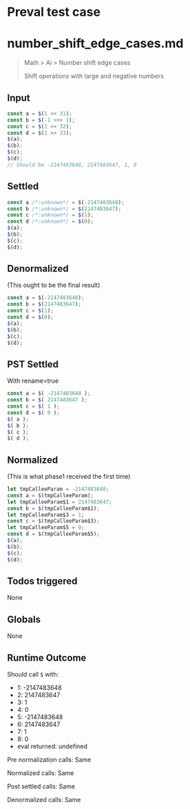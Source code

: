 # Preval test case

# number_shift_edge_cases.md

> Math > Ai > Number shift edge cases
>
> Shift operations with large and negative numbers

## Input

`````js filename=intro
const a = $(1 << 31);
const b = $(-1 >>> 1);
const c = $(1 << 32);
const d = $(1 >> 33);
$(a);
$(b);
$(c);
$(d);
// Should be -2147483648, 2147483647, 1, 0
`````


## Settled


`````js filename=intro
const a /*:unknown*/ = $(-2147483648);
const b /*:unknown*/ = $(2147483647);
const c /*:unknown*/ = $(1);
const d /*:unknown*/ = $(0);
$(a);
$(b);
$(c);
$(d);
`````


## Denormalized
(This ought to be the final result)

`````js filename=intro
const a = $(-2147483648);
const b = $(2147483647);
const c = $(1);
const d = $(0);
$(a);
$(b);
$(c);
$(d);
`````


## PST Settled
With rename=true

`````js filename=intro
const a = $( -2147483648 );
const b = $( 2147483647 );
const c = $( 1 );
const d = $( 0 );
$( a );
$( b );
$( c );
$( d );
`````


## Normalized
(This is what phase1 received the first time)

`````js filename=intro
let tmpCalleeParam = -2147483648;
const a = $(tmpCalleeParam);
let tmpCalleeParam$1 = 2147483647;
const b = $(tmpCalleeParam$1);
let tmpCalleeParam$3 = 1;
const c = $(tmpCalleeParam$3);
let tmpCalleeParam$5 = 0;
const d = $(tmpCalleeParam$5);
$(a);
$(b);
$(c);
$(d);
`````


## Todos triggered


None


## Globals


None


## Runtime Outcome


Should call `$` with:
 - 1: -2147483648
 - 2: 2147483647
 - 3: 1
 - 4: 0
 - 5: -2147483648
 - 6: 2147483647
 - 7: 1
 - 8: 0
 - eval returned: undefined

Pre normalization calls: Same

Normalized calls: Same

Post settled calls: Same

Denormalized calls: Same
